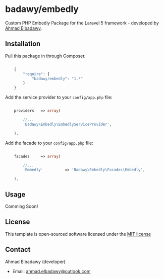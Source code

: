 badawy/embedly
================

Custom PHP Embedly Package for the Laravel 5 framework - developed by [Ahmad Elbadawy](https://github.com/elbadawy).



## Installation

Pull this package in through Composer.

```js

    {
        "require": {
            "badawy/embedly": "1.*"
        }
    }

```

Add the service provider to your `config/app.php` file:

```php

    providers   => array(

        //...
        'Badawy\Embedly\EmbedlyServiceProvider',

    ),

```

Add the facade to your `config/app.php` file:

```php

    facades     => array(

        //...
        'Embedly'          => 'Badawy\Embedly\Facades\Embedly',

    ),

```



## Usage



Comming Soon!




## License

This template is open-sourced software licensed under the [MIT license](http://opensource.org/licenses/MIT)




## Contact

Ahmad Elbadawy (developer)

- Email: ahmad.elbadawy@outlook.com